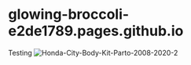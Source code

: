 # glowing-broccoli-e2de1789.pages.github.io

Testing
![Honda-City-Body-Kit-Parto-2008-2020-2](https://user-images.githubusercontent.com/52100180/169265388-1b4cb1c2-5363-4322-8978-b4e52bf0129e.jpg)

